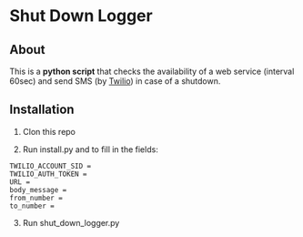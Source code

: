 # Shut Down Logger

## About

This is a **python script** that checks the availability of a web service (interval 60sec) and send SMS (by [Twilio](https://www.twilio.com)) in case of a shutdown.

## Installation

1. Clon this repo


2. Run install.py and to fill in the fields:
  ```
  TWILIO_ACCOUNT_SID = 
  TWILIO_AUTH_TOKEN = 
  URL = 
  body_message = 
  from_number = 
  to_number = 
  ```
  
  
3. Run shut_down_logger.py
